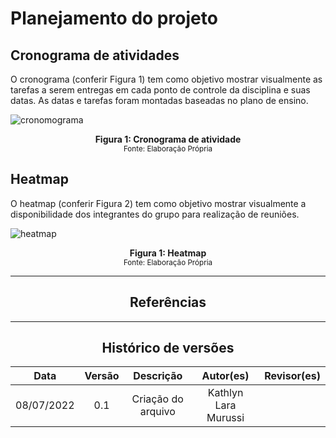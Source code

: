 # Planejamento do projeto

## Cronograma de atividades

O cronograma (conferir Figura 1) tem como objetivo mostrar visualmente as tarefas a serem entregas em cada ponto de controle da disciplina e suas datas. As datas e tarefas foram montadas baseadas no  plano de ensino.

![cronomograma](https://github.com/Interacao-Humano-Computador/2022.1-Grupo-05/blob/cronograma/docs/img/cronograma_page-0001.jpg)
<figcaption align='center'>
    <b>Figura 1: Cronograma de atividade</b>
    <br><small>Fonte: Elaboração Própria</small>
</figcaption>


## Heatmap

O heatmap (conferir Figura 2) tem como objetivo mostrar visualmente a disponibilidade dos integrantes do grupo para realização de reuniões.

![heatmap](https://github.com/Interacao-Humano-Computador/2022.1-Grupo-05/blob/cronograma/docs/img/heatmap.jpg)
<figcaption align='center'>
    <b>Figura 1: Heatmap</b>
    <br><small>Fonte: Elaboração Própria</small>
  
  
---

## Referências


---

## Histórico de versões

|    Data    | Versão |                            Descrição                             |      Autor(es)       |     Revisor(es)    |
| :--------: | :----: | :--------------------------------------------------------------: | :------------------: | :-----------------:|
| 08/07/2022 |  0.1   |                Criação do arquivo                                | Kathlyn Lara Murussi ||
